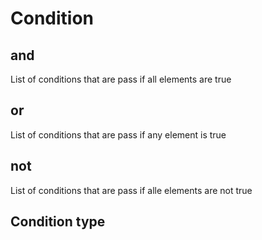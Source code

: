 # Condition

## and
List of conditions that are pass if all elements are true

## or
List of conditions that are pass if any element is true

## not
List of conditions that are pass if alle elements are not true


## Condition type
